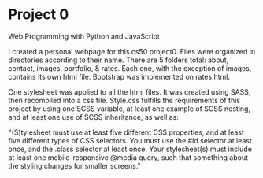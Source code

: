 # Project 0

Web Programming with Python and JavaScript

I created a personal webpage for this cs50 project0.  Files were organized in directories according to their name.  There are 5 folders total: about, contact, images, portfolio, & rates.  Each one, with the exception of images, contains its own html file.  Bootstrap was implemented on rates.html.

One stylesheet was applied to all the html files.  It was created using SASS, then recompiled into a css file.  Style.css fulfills the requirements of this project by using one SCSS variable, at least one example of SCSS nesting, and at least one use of SCSS inheritance, as well as:

"(S)tylesheet must use at least five different CSS properties, and at least five different types of CSS selectors. You must use the #id selector at least once, and the .class selector at least once.
Your stylesheet(s) must include at least one mobile-responsive @media query, such that something about the styling changes for smaller screens."
